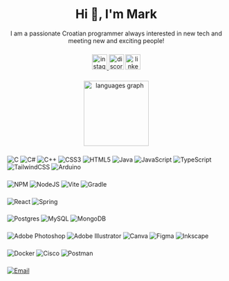 <h1 align="center">Hi 👋, I'm Mark</h1>
<p align="center" color=#ff6e96>I am a passionate Croatian programmer always interested in new tech and meeting new and exciting people!</p>

###

<div align="center">
  <a href="https://www.instagram.com/marko_kubica/?hl=en">
    <img src="https://img.shields.io/static/v1?message=Instagram&logo=instagram&label=&color=E4405F&logoColor=white&align=center&labelColor=&style=for-the-badge" height="35" alt="instagram logo"  />
  </a>
  
  <a>
    <img src="https://img.shields.io/static/v1?message=Discord&logo=discord&label=&color=7289DA&logoColor=white&align=center&labelColor=&style=for-the-badge" height="35" alt="discord logo"  />
  </a>
  
  <a>
    <img src="https://img.shields.io/static/v1?message=LinkedIn&logo=linkedin&label=&color=0077B5&logoColor=white&align=center&labelColor=&style=for-the-badge" height="35" alt="linkedin logo"  />
  </a>
</div>

###

<div align="center">
  <img src="https://github-readme-stats.vercel.app/api/top-langs?username=iammaou&locale=en&hide_title=false&layout=compact&card_width=320&langs_count=5&theme=dracula&hide_border=false&hide=html,css" height="150" alt="languages graph"  />
</div>

###

###

![C](https://img.shields.io/badge/c-%2300599C.svg?style=for-the-badge&logo=c&logoColor=white&align=center) 
![C#](https://img.shields.io/badge/c%23-%23239120.svg?style=for-the-badge&logo=c-sharp&logoColor=white&align=center)
![C++](https://img.shields.io/badge/c++-%2300599C.svg?style=for-the-badge&logo=c%2B%2B&logoColor=white&align=center) 
![CSS3](https://img.shields.io/badge/css3-%231572B6.svg?style=for-the-badge&logo=css3&logoColor=white&align=center) 
![HTML5](https://img.shields.io/badge/html5-%23E34F26.svg?style=for-the-badge&logo=html5&logoColor=white&align=center) 
![Java](https://img.shields.io/badge/java-%23ED8B00.svg?style=for-the-badge&logo=openjdk&logoColor=white&align=center) 
![JavaScript](https://img.shields.io/badge/javascript-%23323330.svg?style=for-the-badge&logo=javascript&logoColor=%23F7DF1E) 
![TypeScript](https://img.shields.io/badge/typescript-%23007ACC.svg?style=for-the-badge&logo=typescript&logoColor=white&align=center) 
![TailwindCSS](https://img.shields.io/badge/tailwindcss-%2338B2AC.svg?style=for-the-badge&logo=tailwind-css&logoColor=white&align=center)
![Arduino](https://img.shields.io/badge/-Arduino-00979D?style=for-the-badge&logo=Arduino&logoColor=white&align=center) 

###

![NPM](https://img.shields.io/badge/NPM-%23CB3837.svg?style=for-the-badge&logo=npm&logoColor=white&align=center) 
![NodeJS](https://img.shields.io/badge/node.js-6DA55F?style=for-the-badge&logo=node.js&logoColor=white&align=center) 
![Vite](https://img.shields.io/badge/vite-%23646CFF.svg?style=for-the-badge&logo=vite&logoColor=white&align=center) 
![Gradle](https://img.shields.io/badge/Gradle-02303A.svg?style=for-the-badge&logo=Gradle&logoColor=white&align=center)

###

![React](https://img.shields.io/badge/react-%2320232a.svg?style=for-the-badge&logo=react&logoColor=%2361DAFB)
![Spring](https://img.shields.io/badge/spring-%236DB33F.svg?style=for-the-badge&logo=spring&logoColor=white&align=center) 

###

![Postgres](https://img.shields.io/badge/postgres-%23316192.svg?style=for-the-badge&logo=postgresql&logoColor=white&align=center) 
![MySQL](https://img.shields.io/badge/mysql-%2300000f.svg?style=for-the-badge&logo=mysql&logoColor=white&align=center) 
![MongoDB](https://img.shields.io/badge/MongoDB-%234ea94b.svg?style=for-the-badge&logo=mongodb&logoColor=white&align=center)

###

![Adobe Photoshop](https://img.shields.io/badge/adobe%20photoshop-%2331A8FF.svg?style=for-the-badge&logo=adobe%20photoshop&logoColor=white&align=center)
![Adobe Illustrator](https://img.shields.io/badge/adobe%20illustrator-%23FF9A00.svg?style=for-the-badge&logo=adobe%20illustrator&logoColor=white&align=center)
![Canva](https://img.shields.io/badge/Canva-%2300C4CC.svg?style=for-the-badge&logo=Canva&logoColor=white&align=center) 
![Figma](https://img.shields.io/badge/figma-%23F24E1E.svg?style=for-the-badge&logo=figma&logoColor=white&align=center)
![Inkscape](https://img.shields.io/badge/Inkscape-e0e0e0?style=for-the-badge&logo=inkscape&logoColor=080A13) 

###

![Docker](https://img.shields.io/badge/docker-%230db7ed.svg?style=for-the-badge&logo=docker&logoColor=white&align=center) 
![Cisco](https://img.shields.io/badge/cisco-%23049fd9.svg?style=for-the-badge&logo=cisco&logoColor=black&align=center) 
![Postman](https://img.shields.io/badge/Postman-FF6C37?style=for-the-badge&logo=postman&logoColor=white&align=center)


###

<a href="mailto:justcallmemark625@gmail.com"><img alt="Email" src="https://img.shields.io/badge/Email-justcallmemark625@gmail.com-blue?style=flat-square&logo=gmail" align="center"></a>
